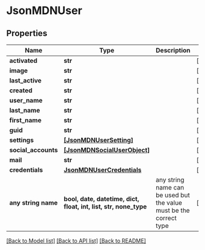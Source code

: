 # JsonMDNUser


## Properties
Name | Type | Description | Notes
------------ | ------------- | ------------- | -------------
**activated** | **str** |  | [optional] 
**image** | **str** |  | [optional] 
**last_active** | **str** |  | [optional] 
**created** | **str** |  | [optional] 
**user_name** | **str** |  | [optional] 
**last_name** | **str** |  | [optional] 
**first_name** | **str** |  | [optional] 
**guid** | **str** |  | [optional] 
**settings** | [**[JsonMDNUserSetting]**](JsonMDNUserSetting.md) |  | [optional] 
**social_accounts** | [**[JsonMDNSocialUserObject]**](JsonMDNSocialUserObject.md) |  | [optional] 
**mail** | **str** |  | [optional] 
**credentials** | [**JsonMDNUserCredentials**](JsonMDNUserCredentials.md) |  | [optional] 
**any string name** | **bool, date, datetime, dict, float, int, list, str, none_type** | any string name can be used but the value must be the correct type | [optional]

[[Back to Model list]](../README.md#documentation-for-models) [[Back to API list]](../README.md#documentation-for-api-endpoints) [[Back to README]](../README.md)


